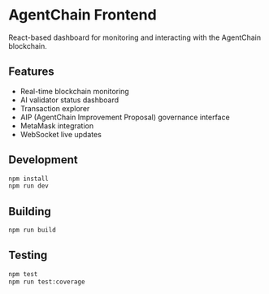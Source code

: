 # AgentChain Frontend

React-based dashboard for monitoring and interacting with the AgentChain blockchain.

## Features

- Real-time blockchain monitoring
- AI validator status dashboard
- Transaction explorer
- AIP (AgentChain Improvement Proposal) governance interface
- MetaMask integration
- WebSocket live updates

## Development

```bash
npm install
npm run dev
```

## Building

```bash
npm run build
```

## Testing

```bash
npm test
npm run test:coverage
```